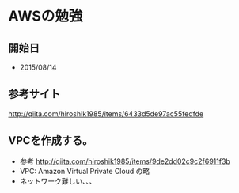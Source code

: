 # AWSの勉強

## 開始日
 * 2015/08/14

## 参考サイト
 http://qiita.com/hiroshik1985/items/6433d5de97ac55fedfde

## VPCを作成する。
* 参考 http://qiita.com/hiroshik1985/items/9de2dd02c9c2f6911f3b
* VPC: Amazon Virtual Private Cloud の略
* ネットワーク難しい、、、

